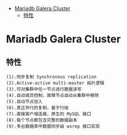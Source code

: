 <!-- TOC depthFrom:1 depthTo:6 withLinks:1 updateOnSave:1 orderedList:0 -->

- [Mariadb Galera Cluster](#mariadb-galera-cluster)
	- [特性](#特性)

<!-- /TOC -->

# Mariadb Galera Cluster
## 特性
```
(1).同步复制 Synchronous replication
(2).Active-active multi-master 拓扑逻辑
(3).可对集群中任一节点进行数据读写
(4).自动成员控制，故障节点自动从集群中移除
(5).自动节点加入
(6).真正并行的复制，基于行级
(7).直接客户端连接，原生的 MySQL 接口
(8).每个节点都包含完整的数据副本
(9).多台数据库中数据同步由 wsrep 接口实现
```
